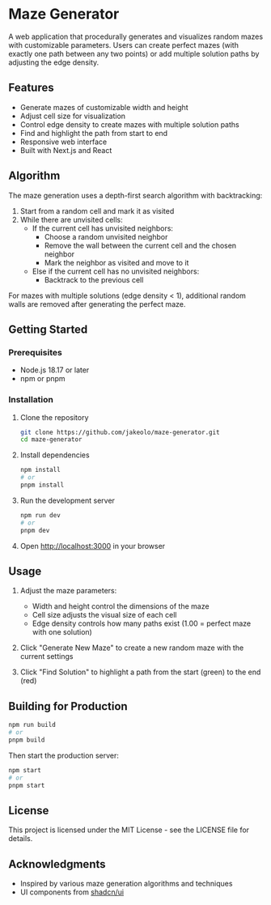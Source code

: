 # Maze Generator

A web application that procedurally generates and visualizes random mazes with customizable parameters. Users can create perfect mazes (with exactly one path between any two points) or add multiple solution paths by adjusting the edge density.

## Features

- Generate mazes of customizable width and height
- Adjust cell size for visualization
- Control edge density to create mazes with multiple solution paths
- Find and highlight the path from start to end
- Responsive web interface
- Built with Next.js and React

## Algorithm

The maze generation uses a depth-first search algorithm with backtracking:

1. Start from a random cell and mark it as visited
2. While there are unvisited cells:
   - If the current cell has unvisited neighbors:
     - Choose a random unvisited neighbor
     - Remove the wall between the current cell and the chosen neighbor
     - Mark the neighbor as visited and move to it
   - Else if the current cell has no unvisited neighbors:
     - Backtrack to the previous cell

For mazes with multiple solutions (edge density < 1), additional random walls are removed after generating the perfect maze.

## Getting Started

### Prerequisites

- Node.js 18.17 or later
- npm or pnpm

### Installation

1. Clone the repository
   ```bash
   git clone https://github.com/jakeolo/maze-generator.git
   cd maze-generator
   ```

2. Install dependencies
   ```bash
   npm install
   # or
   pnpm install
   ```

3. Run the development server
   ```bash
   npm run dev
   # or
   pnpm dev
   ```

4. Open [http://localhost:3000](http://localhost:3000) in your browser

## Usage

1. Adjust the maze parameters:
   - Width and height control the dimensions of the maze
   - Cell size adjusts the visual size of each cell
   - Edge density controls how many paths exist (1.00 = perfect maze with one solution)

2. Click "Generate New Maze" to create a new random maze with the current settings

3. Click "Find Solution" to highlight a path from the start (green) to the end (red)

## Building for Production

```bash
npm run build
# or
pnpm build
```

Then start the production server:

```bash
npm start
# or
pnpm start
```

## License

This project is licensed under the MIT License - see the LICENSE file for details.

## Acknowledgments

- Inspired by various maze generation algorithms and techniques
- UI components from [shadcn/ui](https://ui.shadcn.com/) 